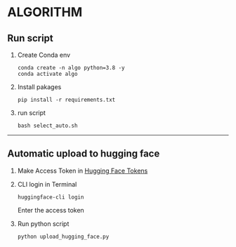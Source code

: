 # ALGORITHM 



## Run script
1. Create Conda env
    ```
    conda create -n algo python=3.8 -y
    conda activate algo
    ```

2. Install pakages
    ```
    pip install -r requirements.txt
    ```

3. run script
    ```
    bash select_auto.sh
    ``` 

---

## Automatic upload to hugging face

1. Make Access Token in [Hugging Face Tokens](https://huggingface.co/settings/tokens)

2. CLI login in Terminal
    ```
    huggingface-cli login
    ```
    Enter the access token

3. Run python script
    ```
    python upload_hugging_face.py 
    ```